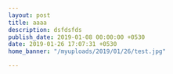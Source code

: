 ```yaml
---
layout: post
title: aaaa
description: dsfdsfds
publish_date: 2019-01-08 00:00:00 +0530
date: 2019-01-26 17:07:31 +0530
home_banner: "/myuploads/2019/01/26/test.jpg"

---
```

